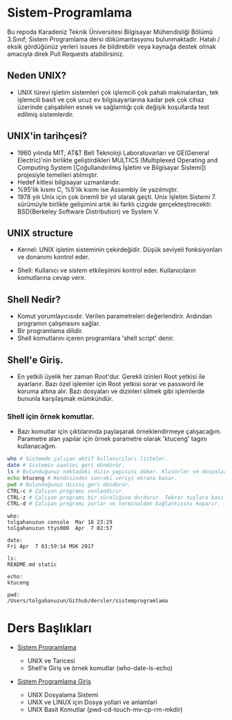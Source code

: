 # Sistem-Programlama

Bu repoda Karadeniz Teknik Üniversitesi Bilgisayar Mühendisliği Bölümü 3.Sınıf; Sistem Programlama dersi dökümantasyonu bulunmaktadir. Hatalı / eksik gördüğünüz yerleri issues ile bildirebilir veya kaynağa destek olmak amacıyla direk Pull Requests atabilirsiniz.

## Neden UNIX?
- UNIX türevi işletim sistemleri çok işlemcili çok pahalı makinalardan, tek işlemcili basit ve çok ucuz ev bilgisayarlarına kadar pek çok cihaz üzerinde çalışabilen esnek ve sağlamlığı çok değişik koşullarda test edilmiş sistemlerdir.

## UNIX'in tarihçesi?
- 1960 yılında MIT, AT&T Bell Teknoloji Laboratuvarları ve GE(General Electric)'nin birlikte geliştirdikleri MULTICS (Multiplexed Operating and Computing System [Çoğullandırılmış İşletim ve Bilgisayar Sistemi]) projesiyle temelleri atılmıştır. 
- Hedef kitlesi bilgisayar uzmanlarıdır.
- %95'lik kısmı C, %5'lik kısmı ise Assembly ile yazılmıştır.
- 1978 yılı Unix için çok önemli bir yıl olarak geçti. Unix İşletim Sistemi 7. sürümüyle birlikte gelişimini artık iki farklı çizgide gerçekteştirecekti: BSD(Berkeley Software Distribution) ve System V.

## UNIX structure

* Kernel: UNIX işletim sisteminin çekirdeğidir. Düşük seviyeli fonksiyonları ve donanımı kontrol eder.

* Shell: Kullanıcı ve sistem etkileşimini kontrol eder. Kullanıcıların komutlarına cevap verir.

## Shell Nedir?

- Komut yorumlayıcısıdır. Verilen parametreleri değerlendirir. Ardından programın çalışmasını sağlar. 
- Bir programlama dilidir.
- Shell komutlarını içeren programlara 'shell script' denir.

## Shell'e Giriş.

- En yetkili üyelik her zaman Root'dur. Gerekli izinleri Root yetkisi ile ayarlanır. Bazı özel işlemler için Root yetkisi sorar ve password ile koruma altına alır. Bazı dosyaları ve dizinleri silmek gibi işlemlerde bununla karşılaşmak mümkündür.

### Shell için örnek komutlar. 
- Bazı komutlar için çıktılarınıda paylaşarak örneklendirmeye çalışacağım. Parametre alan yapılar için örnek parametre olarak 'ktuceng' tagını kullanacağım.

``` bash
who # Sistemde çalışan aktif kullanıcıları listeler.
date # Sistemin saatini geri döndürür.
ls # Bulunduğunuz noktadaki dizin yapısını döker. Klasörler ve dosyalar... Ayrıca -l gibi parametreler ile özelleştirmek ve detaylandırmak mümkünüdür.
echo ktuceng # Kendisinden sonraki veriyi ekrana basar.
pwd # Bulunduğunuz dizini geri döndürür.
CTRL-c # Çalışan programı sonlandırır. 
CTRL-z # Çalışan programı bir süreliğine durdurur. Tekrar tuşlara basıldığında çalışmasına devam ettirilir.
CTRL-d # Çalışan programı zorlar ve terminalden bağlantısını koparır. 
```
    who:    
    tolgahanuzun console  Mar 18 23:29
    tolgahanuzun ttys000  Apr  7 02:57

    date:    
    Fri Apr  7 03:59:14 MSK 2017

    ls:
    README.md static

    echo: 
    ktuceng

    pwd:
    /Users/tolgahanuzun/Github/dersler/sistemprogramlama

# Ders Başlıkları
* [Sistem Programlama](#Sistem-Programlama)
    * UNIX ve Taricesi
    * Shell'e Giriş ve örnek komutlar (who-date-ls-echo)

* [Sistem Programlama Giris](./sprogramlama-1.md)
    * UNIX Dosyalama Sistemi
    * UNIX ve LINUX için Dosya yollari ve anlamlari
    * UNIX Basit Komutlar (pwd-cd-touch-mv-cp-rm-mkdir)

